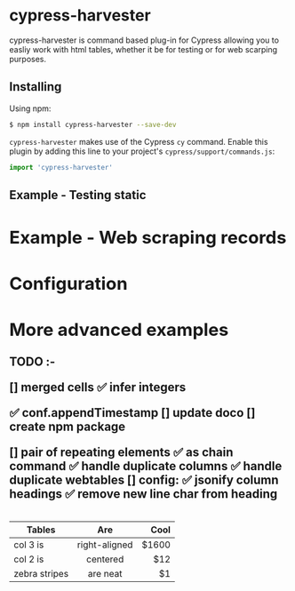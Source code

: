 # cypress-harvester

cypress-harvester is command based plug-in for Cypress allowing you to easliy work with html tables, whether it be for testing or for web scarping purposes. 

## Installing

Using npm:

```bash
$ npm install cypress-harvester --save-dev
```

`cypress-harvester` makes use of the Cypress `cy` command.
Enable this plugin by adding this line to your project's `cypress/support/commands.js`:

```javascript
import 'cypress-harvester'
```

## Example - Testing static <table>

## Example - Web scraping records


## Configuration


## More advanced examples






TODO :-

[] merged cells
✅ infer integers

✅ conf.appendTimestamp
[] update doco
[] create npm package

[] pair of repeating elements
✅ as chain command
✅ handle duplicate columns
✅ handle duplicate webtables
[] config:
    ✅ jsonify column headings
    ✅ remove new line char from heading
    
| Tables        | Are           | Cool  |
| ------------- |:-------------:| -----:|
| col 3 is      | right-aligned | $1600 |
| col 2 is      | centered      |   $12 |
| zebra stripes | are neat      |    $1 |